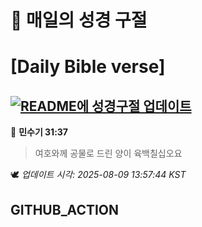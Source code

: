# 🙏 매일의 성경 구절
# [Daily Bible verse]
## [![README에 성경구절 업데이트](https://github.com/DONGSUKA/first_test/actions/workflows/update-readme-bible.yml/badge.svg)](https://github.com/DONGSUKA/first_test/actions/workflows/update-readme-bible.yml)
<!-- START_BIBLE_VERSE -->
📖 **민수기 31:37**
> 여호와께 공물로 드린 양이 육백칠십오요

🕊️ _업데이트 시각: 2025-08-09 13:57:44 KST_
  <!-- END_BIBLE_VERSE -->
## GITHUB_ACTION
